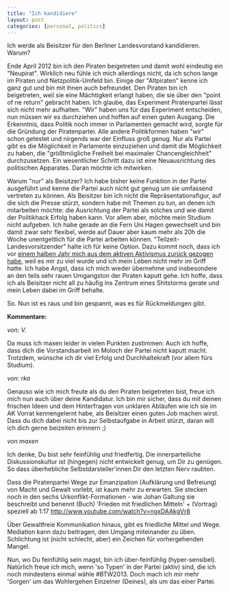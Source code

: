 ```yaml
---
title: "Ich kandidiere"
layout: post
categories: [personal, politics]
---
```


Ich werde als Beisitzer für den Berliner Landesvorstand kandidieren. Warum? 

Ende April 2012 bin ich den Piraten beigetreten und damit wohl eindeutig ein "Neupirat". Wirklich neu fühle ich mich allerdings nicht, da ich schon lange im Piraten und Netzpolitik-Umfeld bin. Einige der "Altpiraten" kenne ich ganz gut und bin mit ihnen auch befreundet.
Den Piraten bin ich beigetreten, weil sie eine Mächtigkeit erlangt haben, die sie über den "point of ne return" gebracht haben. Ich glaube, das Experiment Piratenpartei lässt sich nicht mehr aufhalten. "Wir" haben uns für das Experiment entscheiden, nun müssen wir es durchziehen und hoffen auf einen guten Ausgang.
Die Erkenntnis, dass Politik noch immer in Parlamenten gemacht wird, sorgte für die Gründung der Piratenpartei. Alle andere Politikformen haben "wir" schon getestet und nirgends war der Einfluss groß genug. Nur als Partei gibt es die Möglichkeit in Parlamente einzuziehen und damit die Möglichkeit zu haben, die "größtmögliche Freiheit bei maximaler Chancengleichheit" durchzusetzen. Ein wesentlicher Schritt dazu ist eine Neuausrichtung des politischen Apparates. Daran möchte ich mitwirken.

Warum "nur" als Beisitzer?
Ich habe bisher keine Funktion in der Partei ausgeführt und kenne die Partei auch nicht gut genug um sie umfassend vertreten zu können. Als Beisitzer bin ich nicht die Repräsentationsfigur, auf die sich die Presse stürzt, sondern habe mit Themen zu tun, an denen ich mitarbeiten möchte: die Ausrichtung der Partei als solches und wie damit der Politikhack Erfolg haben kann.
Vor allem aber, möchte mein Studium nicht aufgeben. Ich habe gerade an die Fern Uni Hagen gewechselt und bin damit zwar sehr flexibel, werde auf Dauer aber kaum mehr als 20h die Woche unentgeltlich für die Partei arbeiten können. "Teilzeit-Landesvorsitzender" halte ich für keine Option.
Dazu kommt noch, dass ich vor <a href="http://zweifeln.org/ich-lasse-das-mit-dem-aktivismus/">einem halben Jahr mich aus dem aktiven Aktivismus zurück gezogen habe</a>, weil es mir zu viel wurde und ich mein Leben nicht mehr im Griff hatte. Ich habe Angst, dass ich mich wieder übernehme und insbesondere an den teils sehr rauen Umgangston der Piraten kaputt gehe. Ich hoffe, dass ich als Beisitzer nicht all zu häufig ins Zentrum eines Shitstorms gerate und mein Leben dabei im Griff behalte.

So. Nun ist es raus und bin gespannt, was es für Rückmeldungen gibt.


**Kommentare:**


*von: V.*

Da muss ich maxen leider in vielen Punkten zustimmen: Auch ich hoffe, dass dich die Vorstandsarbeit im Moloch der Partei nicht kaputt macht. Trotzdem, wünsche ich dir viel Erfolg und Durchhaltekraft (vor allem fürs Studium).


*von: rka*

Genauso wie ich  mich freute als du den Piraten beigetreten bist, freue ich mich nun auch über deine Kandidatur.
Ich bin mir sicher, dass du mit deinen frischen Ideen und dem Hinterfragen von unklaren Abläufen wie ich sie im AK Vorrat kennengelernt habe, als Beisitzer einen guten Job machen wirst.
Dass du dich dabei nicht bis zur Selbstaufgabe in Arbeit stürzt, daran will ich dich gerne beizeiten erinnern ;)


*von maxen*

Ich denke, Du bist sehr feinfühlig und friedfertig. Die innerparteiliche Diskussionskultur ist (hingegen) nicht entwickelt genug, um Dir zu genügen. So dass überhebliche Selbstdarsteller'innen Dir den letzten Nerv raubten.

Dass die Piratenpartei Wege zur Emanzipation (Aufklärung und Befreiung) von Macht und Gewalt vorlebt, ist kaum mehr zu erwarten. Sie stecken noch in den sechs Urkonflikt-Formationen - wie Johan Galtung sie beschreibt und benennt (Buch) 'Frieden mit friedlichen Mitteln' + (Vortrag) speziell ab 1:17 http://www.youtube.com/watch?v=ngxDAAkgVr8

Über Gewaltfreie Kommunikation hinaus, gibt es friedliche Mittel und Wege. Mediation kann dazu beitragen, den Umgang miteinander zu üben. Schlichtung ist (nicht schlecht, aber) ein Zeichen für vorhergehenden Mangel.

Nun, wo Du feinfühlig sein magst, bin ich über-feinfühlig (hyper-sensibel). Natürlich freue ich mich, wenn 'so Typen' in der Partei (aktiv) sind, die ich noch mindestens einmal wähle #BTW2013. Doch mach ich mir mehr 'Sorgen' um das Wohlergehen Einzelner (Deines), als um das einer Partei.

